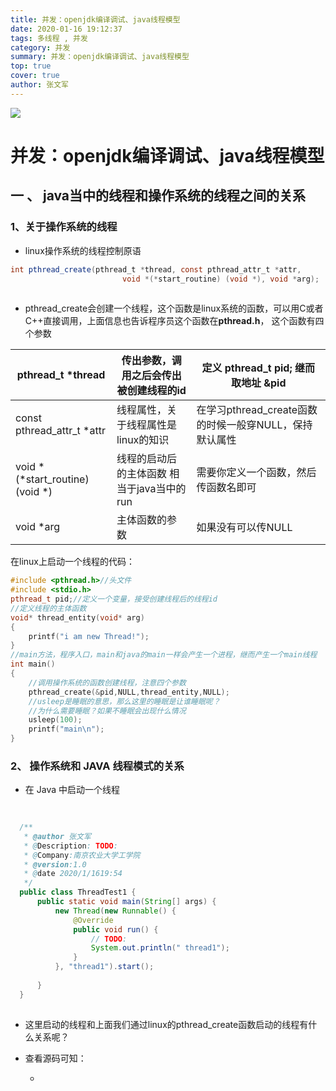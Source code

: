 ```yaml
---
title: 并发：openjdk编译调试、java线程模型
date: 2020-01-16 19:12:37
tags: 多线程 , 并发
category: 并发
summary: 并发：openjdk编译调试、java线程模型
top: true
cover: true
author: 张文军
---
```


![](/images/favicon.png)


# 并发：openjdk编译调试、java线程模型

## 一 、 java当中的线程和操作系统的线程之间的关系
### 1、关于操作系统的线程
 - linux操作系统的线程控制原语

 ```java
 int pthread_create(pthread_t *thread, const pthread_attr_t *attr,
                          void *(*start_routine) (void *), void *arg);
                          
 ```

- pthread_create会创建一个线程，这个函数是linux系统的函数，可以用C或者C++直接调用，上面信息也告诉程序员这个函数在**pthread.h**， 这个函数有四个参数

| pthread_t *thread               | 传出参数，调用之后会传出被创建线程的id     | 定义 pthread_t pid; 继而 取地址 &pid                   |
| ------------------------------- | ------------------------------------------ | ------------------------------------------------------ |
| const pthread_attr_t *attr      | 线程属性，关于线程属性是linux的知识        | 在学习pthread_create函数的时候一般穿NULL，保持默认属性 |
| void *(*start_routine) (void *) | 线程的启动后的主体函数 相当于java当中的run | 需要你定义一个函数，然后传函数名即可                   |
| void *arg                       | 主体函数的参数                             | 如果没有可以传NULL                                     |



在linux上启动一个线程的代码：

```c++
#include <pthread.h>//头文件
#include <stdio.h>
pthread_t pid;//定义一个变量，接受创建线程后的线程id
//定义线程的主体函数
void* thread_entity(void* arg)
{   
    printf("i am new Thread!");
}
//main方法，程序入口，main和java的main一样会产生一个进程，继而产生一个main线程
int main()
{
    //调用操作系统的函数创建线程，注意四个参数
    pthread_create(&pid,NULL,thread_entity,NULL);
    //usleep是睡眠的意思，那么这里的睡眠是让谁睡眠呢？
    //为什么需要睡眠？如果不睡眠会出现什么情况
    usleep(100);
    printf("main\n");
}
```



### 2、 操作系统和 JAVA 线程模式的关系

- 在 Java 中启动一个线程

```java
  
  
  /**
   * @author 张文军
   * @Description: TODO:
   * @Company:南京农业大学工学院
   * @version:1.0
   * @date 2020/1/1619:54
   */
  public class ThreadTest1 {
      public static void main(String[] args) {
          new Thread(new Runnable() {
              @Override
              public void run() {
                  // TODO:
                  System.out.println(" thread1");
              }
          }, "thread1").start();
  
      }
  }
  
```

- 这里启动的线程和上面我们通过linux的pthread_create函数启动的线程有什么关系呢？

- 查看源码可知：

  - 